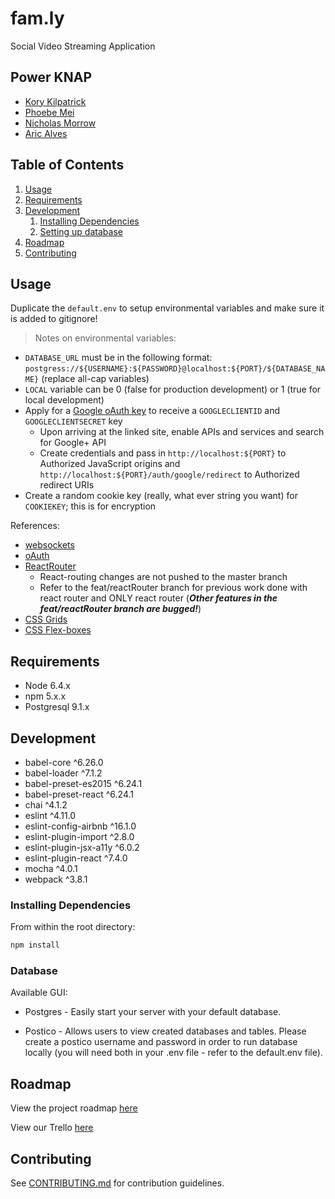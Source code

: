 # fam.ly

Social Video Streaming Application

## Power KNAP

  - [Kory Kilpatrick](https://github.com/kk1024)
  - [Phoebe Mei](https://github.com/sorbae)
  - [Nicholas Morrow](https://github.com/nmorrow11)
  - [Aric Alves](https://github.com/aricalves)

## Table of Contents

1. [Usage](#Usage)
1. [Requirements](#requirements)
1. [Development](#development)
    1. [Installing Dependencies](#installing-dependencies)
    1. [Setting up database](#database)
1. [Roadmap](#roadmap)
1. [Contributing](#contributing)

## Usage

Duplicate the `default.env` to setup environmental variables and make sure it is added to gitignore!
> Notes on environmental variables:
- ```DATABASE_URL``` must be in the following format: ```postgress://${USERNAME}:${PASSWORD}@localhost:${PORT}/${DATABASE_NAME}``` (replace all-cap variables)
- ```LOCAL``` variable can be 0 (false for production development) or 1 (true for local development)
- Apply for a [Google oAuth key](https://console.developers.google.com) to receive a ```GOOGLECLIENTID``` and ```GOOGLECLIENTSECRET``` key
  - Upon arriving at the linked site, enable APIs and services and search for Google+ API
  - Create credentials and pass in ```http://localhost:${PORT}``` to Authorized JavaScript origins and ```http://localhost:${PORT}/auth/google/redirect``` to Authorized redirect URIs
- Create a random cookie key (really, what ever string you want) for ```COOKIEKEY```; this is for encryption

References:
- [websockets](https://socket.io/)
- [oAuth](http://www.passportjs.org/docs/)
- [ReactRouter](https://github.com/ReactTraining/react-router)
  - React-routing changes are not pushed to the master branch
  - Refer to the feat/reactRouter branch for previous work done with react router and ONLY react router (_**Other features in the feat/reactRouter branch are bugged!**_)
- [CSS Grids](https://gridbyexample.com/patterns/)
- [CSS Flex-boxes](https://developer.mozilla.org/en-US/docs/Web/CSS/CSS_Flexible_Box_Layout/Using_CSS_flexible_boxes)

## Requirements

- Node 6.4.x
- npm 5.x.x
- Postgresql 9.1.x

## Development

 - babel-core ^6.26.0
 - babel-loader ^7.1.2
 - babel-preset-es2015 ^6.24.1
 - babel-preset-react ^6.24.1
 - chai ^4.1.2
 - eslint ^4.11.0
 - eslint-config-airbnb ^16.1.0
 - eslint-plugin-import ^2.8.0
 - eslint-plugin-jsx-a11y ^6.0.2
 - eslint-plugin-react ^7.4.0
 - mocha ^4.0.1
 - webpack ^3.8.1

### Installing Dependencies

From within the root directory:

```sh
npm install
```

### Database

Available GUI: 

- Postgres - Easily start your server with your default database.

- Postico - Allows users to view created databases and tables. Please create a postico username and password in order to run database locally (you will need both in your .env file - refer to the default.env file).

## Roadmap

View the project roadmap [here](https://docs.google.com/document/d/1WI0ECKA-4dYaD25FkTV6qtP-UhtHemi-1yFMJ2BsGXM/edit?usp=sharing)

View our Trello [here](https://trello.com/b/Hm6tsJMM/dj-bunny-hop)


## Contributing

See [CONTRIBUTING.md](CONTRIBUTING.md) for contribution guidelines.

